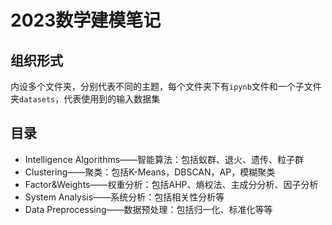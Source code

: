 # 2023数学建模笔记

## 组织形式

内设多个文件夹，分别代表不同的主题，每个文件夹下有`ipynb`文件和一个子文件夹`datasets`，代表使用到的输入数据集

## 目录

- Intelligence Algorithms——智能算法：包括蚁群、退火、遗传、粒子群
- Clustering——聚类：包括K-Means，DBSCAN，AP，模糊聚类
- Factor&Weights——权重分析：包括AHP、熵权法、主成分分析、因子分析
- System Analysis——系统分析：包括相关性分析等
- Data Preprocessing——数据预处理：包括归一化、标准化等等

